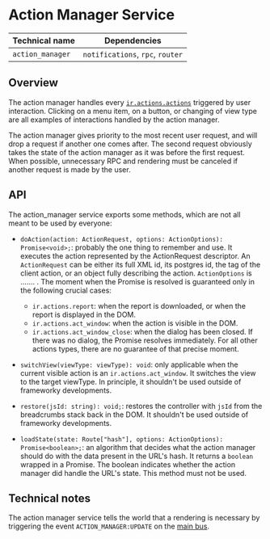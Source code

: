 # Action Manager Service

| Technical name   | Dependencies                     |
| ---------------- | -------------------------------- |
| `action_manager` | `notifications`, `rpc`, `router` |

## Overview

The action manager handles every [`ir.actions.actions`](https://www.odoo.com/documentation/14.0/reference/actions.html) triggered by user interaction.
Clicking on a menu item, on a button, or changing of view type are all examples of
interactions handled by the action manager.

The action manager gives priority to the most recent user request, and will drop
a request if another one comes after. The second request obviously takes the state
of the action manager as it was before the first request. When possible, unnecessary RPC
and rendering must be canceled if another request is made by the user.

## API

The action_manager service exports some methods, which are not all meant to be used by everyone:

- `doAction(action: ActionRequest, options: ActionOptions): Promise<void>;`: probably the one thing to remember and use. It executes the action represented by the ActionRequest descriptor. An `ActionRequest` can be either its full XML id, its postgres id, the tag of the client action, or an object fully describing the action. `ActionOptions` is ....... . The moment when the Promise is resolved is guaranteed only in the following crucial cases:

  - `ir.actions.report`: when the report is downloaded, or when the report is displayed in the DOM.
  - `ir.actions.act_window`: when the action is visible in the DOM.
  - `ir.actions.act_window_close`: when the dialog has been closed. If there was no dialog, the Promise resolves immediately.
    For all other actions types, there are no guarantee of that precise moment.

- `switchView(viewType: viewType): void`: only applicable when the current visible action is an `ir.actions.act_window`. It switches the view to the target viewType. In principle, it shouldn't be used outside of frameworky developments.

- `restore(jsId: string): void;`: restores the controller with `jsId` from the breadcrumbs stack back in the DOM. It shouldn't be used outside of frameworky developments.

- `loadState(state: Route["hash"], options: ActionOptions): Promise<boolean>;`: an algorithm that decides what the action manager should do with the data present in the URL's hash. It returns a `boolean` wrapped in a Promise. The boolean indicates whether the action manager did handle the URL's state. This method must not be used.

## Technical notes

The action manager service tells the world that a rendering is necessary by triggering the
event `ACTION_MANAGER:UPDATE` on the [main bus](./../bus.md).
